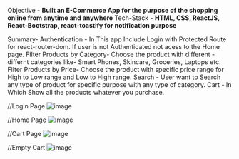 Objective - <b>Built an E-Commerce App for the purpose of the shopping online from anytime and anywhere</b>
Tech-Stack - <b>HTML, CSS, ReactJS, React-Bootstrap, react-toastify for notification purpose</b>

Summary- 
Authentication - In This app Include Login with Protected Route for react-router-dom. If user is not Authenticated not acess to the Home page.
Filter Products by Category- Choose the product with different -differnt categories like- Smart Phones, Skincare, Groceries, Laptops etc.
Filter Products by Price- Choose the product with specific price range for High to Low range and Low to High range.
Search - User want to Search any type of product for specific purpose with any type of category.
Cart - In Which Show all the products whatever you purchase.

//Login Page
![image](https://github.com/Rdev921/build_with_innovation_task/assets/61020616/5984455b-fc75-47b2-945d-c1328d469f17)

//Home Page
![image](https://github.com/Rdev921/build_with_innovation_task/assets/61020616/59391a0a-d4a3-4bc3-b3cb-ce288b2dfb43)

//Cart Page
![image](https://github.com/Rdev921/build_with_innovation_task/assets/61020616/fd4d2890-d633-42e8-8e0e-06ae2a9f9d0e)


//Empty Cart
![image](https://github.com/Rdev921/build_with_innovation_task/assets/61020616/088d5c91-3536-465b-b376-6f119d8e8f38)






